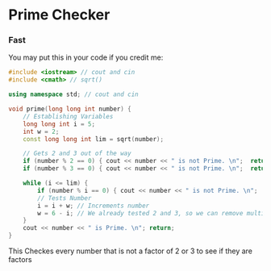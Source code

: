 # Prime Checker

### Fast

You may put this in your code if you credit me:

```cpp
#include <iostream> // cout and cin
#include <cmath> // sqrt()

using namespace std; // cout and cin

void prime(long long int number) {
	// Establishing Variables
	long long int i = 5;
	int w = 2;
	const long long int lim = sqrt(number);

	// Gets 2 and 3 out of the way
	if (number % 2 == 0) { cout << number << " is not Prime. \n";  return; }
	if (number % 3 == 0) { cout << number << " is not Prime. \n";  return; }

	while (i <= lim) {
		if (number % i == 0) { cout << number << " is not Prime. \n";  return; }
		// Tests Number
		i = i + w; // Increments number
		w = 6 - i; // We already tested 2 and 3, so we can remove multiples of it
	}
	cout << number << " is Prime. \n"; return;
}
```
This Checkes every number that is not a factor of 2 or 3 to see if they are factors
